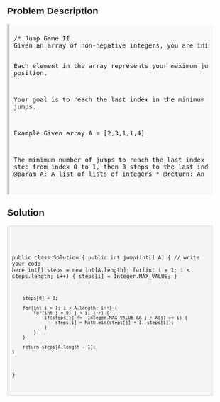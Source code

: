 <style>
  body { font-family: Arial, sans-serif; }
  .container { max-width: 600px; margin: auto; padding: 20px; }
  .comment-block { background-color: #f9f9f9; padding: 10px; border-left: 5px solid #ccc; }
  .code-block { background-color: #f4f4f4; padding: 10px; border: 1px solid #ddd; }
</style>

<div class='container'>
<h2>Problem Description</h2>
<div class='comment-block'>
<pre>
/* Jump Game II
Given an array of non-negative integers, you are initially positioned at the first index of the array.

Each element in the array represents your maximum jump length at that position.

Your goal is to reach the last index in the minimum number of jumps.

Example
Given array A = [2,3,1,1,4]

The minimum number of jumps to reach the last index is 2. (Jump 1 step from index 0 to 1, then 3 steps to the last index.)
*/
    /**
     * @param A: A list of lists of integers
     * @return: An integer
     */
</pre>
</div>

<h2>Solution</h2>
<div class='code-block'>
<pre><code class='language-java'>

public class Solution {
    public int jump(int[] A) {
        // write your code here
        int[] steps = new int[A.length];
        for(int i = 1; i < steps.length; i++) {
            steps[i] = Integer.MAX_VALUE;
        }
        
        steps[0] = 0;
        
        for(int i = 1; i < A.length; i++) {
            for(int j = 0; j < i; j++) {
                if(steps[j] !=  Integer.MAX_VALUE && j + A[j] >= i) {
                    steps[i] = Math.min(steps[j] + 1, steps[i]);
                }
            }
        }
        
        return steps[A.length - 1];
    }
}
</code></pre>
</div>
</div>
